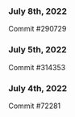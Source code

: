 ### July 8th, 2022

Commit #290729

### July 5th, 2022

Commit #314353


### July 4th, 2022

Commit #72281
